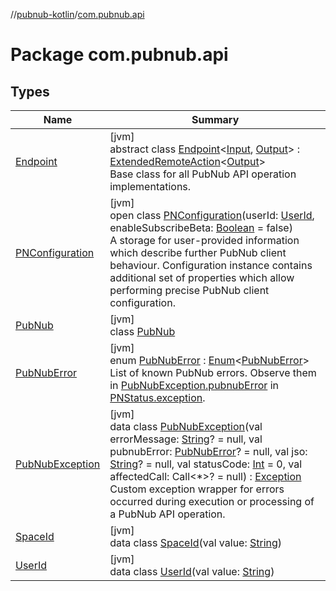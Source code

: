 //[pubnub-kotlin](../../index.md)/[com.pubnub.api](index.md)

# Package com.pubnub.api

## Types

| Name | Summary |
|---|---|
| [Endpoint](-endpoint/index.md) | [jvm]<br>abstract class [Endpoint](-endpoint/index.md)&lt;[Input](-endpoint/index.md), [Output](-endpoint/index.md)&gt; : [ExtendedRemoteAction](../com.pubnub.api.endpoints.remoteaction/-extended-remote-action/index.md)&lt;[Output](-endpoint/index.md)&gt; <br>Base class for all PubNub API operation implementations. |
| [PNConfiguration](-p-n-configuration/index.md) | [jvm]<br>open class [PNConfiguration](-p-n-configuration/index.md)(userId: [UserId](-user-id/index.md), enableSubscribeBeta: [Boolean](https://kotlinlang.org/api/latest/jvm/stdlib/kotlin/-boolean/index.html) = false)<br>A storage for user-provided information which describe further PubNub client behaviour. Configuration instance contains additional set of properties which allow performing precise PubNub client configuration. |
| [PubNub](-pub-nub/index.md) | [jvm]<br>class [PubNub](-pub-nub/index.md) |
| [PubNubError](-pub-nub-error/index.md) | [jvm]<br>enum [PubNubError](-pub-nub-error/index.md) : [Enum](https://kotlinlang.org/api/latest/jvm/stdlib/kotlin/-enum/index.html)&lt;[PubNubError](-pub-nub-error/index.md)&gt; <br>List of known PubNub errors. Observe them in [PubNubException.pubnubError](-pub-nub-exception/pubnub-error.md) in [PNStatus.exception](../com.pubnub.api.models.consumer/-p-n-status/exception.md). |
| [PubNubException](-pub-nub-exception/index.md) | [jvm]<br>data class [PubNubException](-pub-nub-exception/index.md)(val errorMessage: [String](https://kotlinlang.org/api/latest/jvm/stdlib/kotlin/-string/index.html)? = null, val pubnubError: [PubNubError](-pub-nub-error/index.md)? = null, val jso: [String](https://kotlinlang.org/api/latest/jvm/stdlib/kotlin/-string/index.html)? = null, val statusCode: [Int](https://kotlinlang.org/api/latest/jvm/stdlib/kotlin/-int/index.html) = 0, val affectedCall: Call&lt;*&gt;? = null) : [Exception](https://docs.oracle.com/javase/8/docs/api/java/lang/Exception.html)<br>Custom exception wrapper for errors occurred during execution or processing of a PubNub API operation. |
| [SpaceId](-space-id/index.md) | [jvm]<br>data class [SpaceId](-space-id/index.md)(val value: [String](https://kotlinlang.org/api/latest/jvm/stdlib/kotlin/-string/index.html)) |
| [UserId](-user-id/index.md) | [jvm]<br>data class [UserId](-user-id/index.md)(val value: [String](https://kotlinlang.org/api/latest/jvm/stdlib/kotlin/-string/index.html)) |
